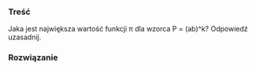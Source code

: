 ### Treść
Jaka jest największa wartość funkcji π dla wzorca P = (ab)^k? Odpowiedź uzasadnij.

### Rozwiązanie
